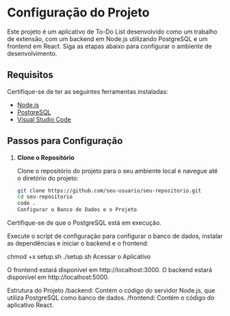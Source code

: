 # Configuração do Projeto

Este projeto é um aplicativo de To-Do List desenvolvido como um trabalho de extensão, com um backend em Node.js utilizando PostgreSQL e um frontend em React. Siga as etapas abaixo para configurar o ambiente de desenvolvimento.

## Requisitos

Certifique-se de ter as seguintes ferramentas instaladas:

- [Node.js](https://nodejs.org/)
- [PostgreSQL](https://www.postgresql.org/)
- [Visual Studio Code](https://code.visualstudio.com/)

## Passos para Configuração

1. **Clone o Repositório**

   Clone o repositório do projeto para o seu ambiente local e navegue até o diretório do projeto:

   ```bash
   git clone https://github.com/seu-usuario/seu-repositorio.git
   cd seu-repositorio
   code .
   Configurar o Banco de Dados e o Projeto
   ```

Certifique-se de que o PostgreSQL está em execução.

Execute o script de configuração para configurar o banco de dados, instalar as dependências e iniciar o backend e o frontend:

chmod +x setup.sh
./setup.sh
Acessar o Aplicativo

O frontend estará disponível em http://localhost:3000. O backend estará disponível em http://localhost:5000.

Estrutura do Projeto
/backend: Contém o código do servidor Node.js, que utiliza PostgreSQL como banco de dados.
/frontend: Contém o código do aplicativo React.
